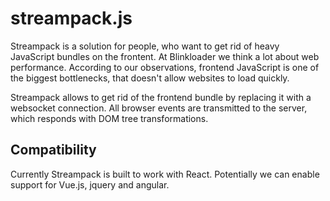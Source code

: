 # streampack.js
Streampack is a solution for people, who want to get rid of heavy JavaScript bundles on the frontent.
At Blinkloader we think a lot about web performance. According to our observations, frontend JavaScript
is one of the biggest bottlenecks, that doesn't allow websites to load quickly.

Streampack allows to get rid of the frontend bundle by replacing it with a websocket connection.
All browser events are transmitted to the server, which responds with DOM tree transformations.

## Compatibility
Currently Streampack is built to work with React. Potentially we can enable support for Vue.js, jquery and angular.

